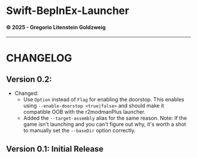 # Swift-BepInEx-Launcher
#### © 2025 - Gregorio Litenstein Goldzweig
---

# CHANGELOG

## Version 0.2:
   - Changed:
     - Use `Option` instead of `Flag` for enabling the doorstop. This enables using `--enable-doorstop <true|false>` and should make it compatible OOB with the r2modmanPlus launcher.
     - Added the `--target-assembly` alias for the same reason. Note: If the game isn't launching and you can't figure out why, it's worth a shot to manually set the `--baseDir` option correctly.

## Version 0.1: Initial Release